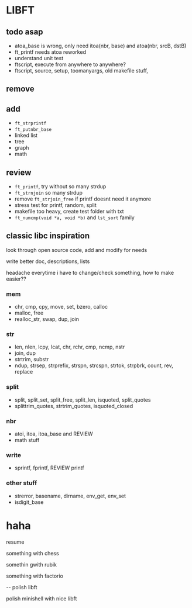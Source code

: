 # LIBFT

## todo asap
- atoa_base is wrong, only need itoa(nbr, base) and atoa(nbr, srcB, dstB)
- ft_printf needs atoa reworked
- understand unit test
- ftscript, execute from anywhere to anywhere?
- ftscript, source, setup, toomanyargs, old makefile stuff,

## remove

## add
- `ft_strprintf`
- `ft_putnbr_base`
- linked list
- tree
- graph
- math

## review
- `ft_printf`, try without so many strdup
- `ft_strnjoin` so many strdup
- remove `ft_strjoin_free` if printf doesnt need it anymore
- stress test for printf, random, split
- makefile too heavy, create test folder with txt
- `ft_numcmp(void *a, void *b)` and `lst_sort` family

## classic libc inspiration

look through open source code, add and modify for needs

write better doc, descriptions, lists

headache everytime i have to change/check something, how to make easier??

### mem
- chr, cmp, cpy, move, set, bzero, calloc
- malloc, free
- realloc_str, swap, dup, join

### str
- len, nlen, lcpy, lcat, chr, rchr, cmp, ncmp, nstr
- join, dup
- strtrim, substr
- ndup, strsep, strprefix, strspn, strcspn, strtok, strpbrk, count, rev, replace

### split
- split, split_set, split_free, split_len, isquoted, split_quotes
- splittrim_quotes, strtrim_quotes, isquoted_closed

### nbr
- atoi, itoa, itoa_base and REVIEW
- math stuff

### write
- sprintf, fprintf, REVIEW printf

### other stuff
- strerror, basename, dirname, env_get, env_set
- isdigit_base

# haha

resume

something with chess

somethin gwith rubik

something with factorio

--
polish libft

polish minishell with nice libft
